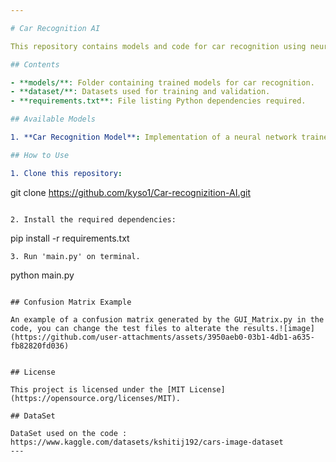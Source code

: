 ```yaml
---

# Car Recognition AI

This repository contains models and code for car recognition using neural networks.

## Contents

- **models/**: Folder containing trained models for car recognition.
- **dataset/**: Datasets used for training and validation.
- **requirements.txt**: File listing Python dependencies required.

## Available Models

1. **Car Recognition Model**: Implementation of a neural network trained to identify cars from brands and models including Audi, Hyundai Creta, Mahindra Scorpio, Rolls Royce, Swift, Tata Safari, and Toyota Innova.

## How to Use

1. Clone this repository:
   ```
   git clone https://github.com/kyso1/Car-recognizition-AI.git
   ```
   
2. Install the required dependencies:
   ```
   pip install -r requirements.txt
   ```
3. Run 'main.py' on terminal.
   ```
   python main.py
   ```

## Confusion Matrix Example

An example of a confusion matrix generated by the GUI_Matrix.py in the code, you can change the test files to alterate the results.![image](https://github.com/user-attachments/assets/3950aeb0-03b1-4db1-a635-fb82820fd036)

   
## License

This project is licensed under the [MIT License](https://opensource.org/licenses/MIT).

## DataSet

DataSet used on the code : https://www.kaggle.com/datasets/kshitij192/cars-image-dataset
---
```

